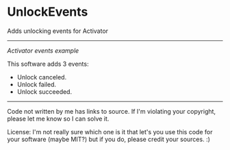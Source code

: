 UnlockEvents
============

Adds unlocking events for Activator

------------

*Activator events example*

This software adds 3 events:
 - Unlock canceled.
 - Unlock failed.
 - Unlock succeeded.


------------

Code not written by me has links to source. If I'm violating your copyright, please let me know so I can solve it.

License:
I'm not really sure which one is it that let's you use this code for your software (maybe MIT?) but if you do, please credit your sources. :)
